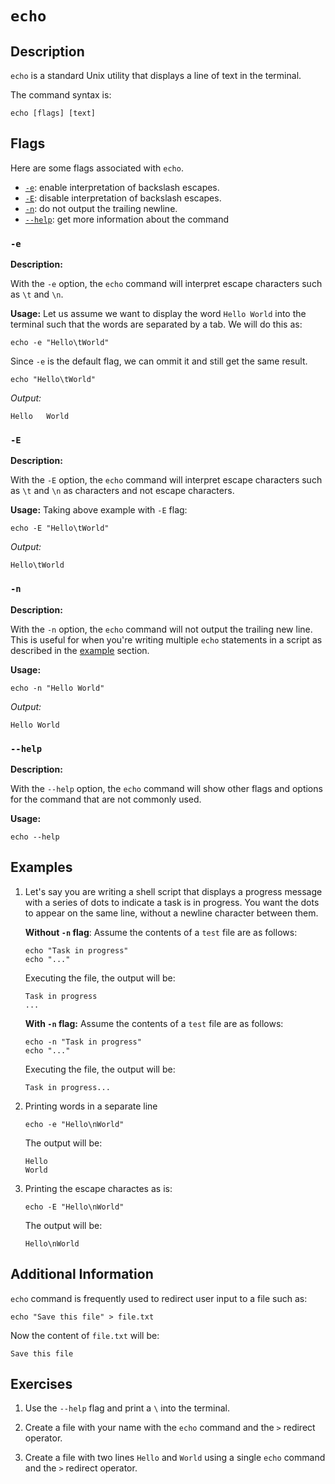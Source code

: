 # `echo`

## Description

`echo` is a standard Unix utility that displays a line of text in the terminal.

The command syntax is:

```shell
echo [flags] [text]
```

## Flags

Here are some flags associated with `echo`.

- [`-e`](#-e): enable interpretation of backslash escapes.
- [`-E`](#-E): disable interpretation of backslash escapes.
- [`-n`](#-n): do not output the trailing newline.
- [`--help`](#--help): get more information about the command 

### `-e`

**Description:**

With the `-e` option, the `echo` command will interpret escape characters such as `\t` and `\n`.

**Usage:**
Let us assume we want to display the word `Hello World` into the terminal such that the words are separated by a tab. We will do this as:

```shell
echo -e "Hello\tWorld"
```

Since `-e` is the default flag, we can ommit it and still get the same result.

```shell
echo "Hello\tWorld"
```

_Output:_

```
Hello   World
```

### `-E`

**Description:**

With the `-E` option, the `echo` command will interpret escape characters such as `\t` and `\n` as characters and not escape characters.

**Usage:**
Taking above example with `-E` flag:
```shell
echo -E "Hello\tWorld"
```

_Output:_

```
Hello\tWorld
```

### `-n`

**Description:**

With the `-n` option, the `echo` command will not output the trailing new line. This is useful for when you're writing multiple `echo` statements in a script as described in the [example](#examples) section.

**Usage:**
```shell
echo -n "Hello World"
```

_Output:_

```
Hello World
```

### `--help`

**Description:**

With the `--help` option, the `echo` command will show other flags and options for the command that are not commonly used.

**Usage:**

```shell
echo --help
```

## Examples

1. Let's say you are writing a shell script that   displays a progress message with a series of dots to indicate a task is in progress. You want the dots to appear on the same line, without a newline character between them.

    **Without `-n` flag**:
    Assume the contents of a `test` file are as follows:
    ```shell
    echo "Task in progress"
    echo "..."
    ```

    Executing the file, the output will be:
    ```
    Task in progress
    ...
    ```

    **With `-n` flag:**
    Assume the contents of a `test` file are as follows:
    ```shell
    echo -n "Task in progress"
    echo "..."
    ```

    Executing the file, the output will be:
    ```
    Task in progress...
    ```

2. Printing words in a separate line
    ```shell
    echo -e "Hello\nWorld"
    ```

    The output will be:
    ```
    Hello
    World
    ```

3. Printing the escape charactes as is:
    ```shell
    echo -E "Hello\nWorld"
    ```

    The output will be:
    ```
    Hello\nWorld
    ```

## Additional Information

`echo` command is frequently used to redirect user input to a file such as:
```shell
echo "Save this file" > file.txt
```
Now the content of `file.txt` will be:
```
Save this file
```

## Exercises

1. Use the `--help` flag and print a `\` into the terminal.

2. Create a file with your name with the `echo` command and the `>` redirect operator.

3. Create a file with two lines `Hello` and `World` using a single `echo` command and the `>` redirect operator.
